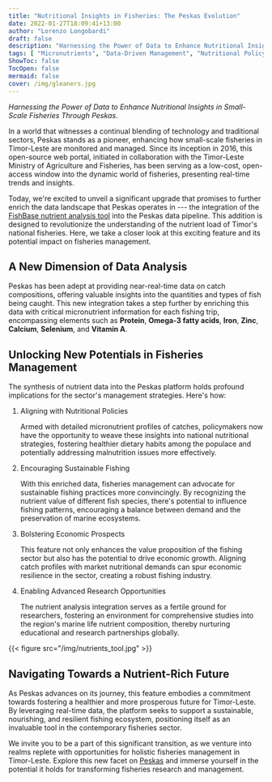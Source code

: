 ```yaml
---
title: "Nutritional Insights in Fisheries: The Peskas Evolution"
date: 2022-01-27T18:09:41+13:00
author: "Lorenzo Longobardi"
draft: false
description: "Harnessing the Power of Data to Enhance Nutritional Insights in Small-Scale Fisheries Through Peskas"
tags: [ "Micronutrients", "Data-Driven Management", "Nutritional Policy" ] 
ShowToc: false 
TocOpen: false 
mermaid: false
cover: /img/gleaners.jpg
---
```


*Harnessing the Power of Data to Enhance Nutritional Insights in Small-Scale Fisheries Through Peskas*.

In a world that witnesses a continual blending of technology and traditional sectors, Peskas stands as a pioneer, enhancing how small-scale fisheries in Timor-Leste are monitored and managed. Since its inception in 2016, this open-source web portal, initiated in collaboration with the Timor-Leste Ministry of Agriculture and Fisheries, has been serving as a low-cost, open-access window into the dynamic world of fisheries, presenting real-time trends and insights.

Today, we're excited to unveil a significant upgrade that promises to further enrich the data landscape that Peskas operates in --- the integration of the [FishBase nutrient analysis tool](https://www.fishbase.se/Nutrients/NutrientSearch.php) into the Peskas data pipeline. This addition is designed to revolutionize the understanding of the nutrient load of Timor's national fisheries. Here, we take a closer look at this exciting feature and its potential impact on fisheries management.

## A New Dimension of Data Analysis

Peskas has been adept at providing near-real-time data on catch compositions, offering valuable insights into the quantities and types of fish being caught. This new integration takes a step further by enriching this data with critical micronutrient information for each fishing trip, encompassing elements such as **Protein**, **Omega-3 fatty acids**, **Iron**, **Zinc**, **Calcium**, **Selenium**, and **Vitamin A**.

## Unlocking New Potentials in Fisheries Management

The synthesis of nutrient data into the Peskas platform holds profound implications for the sector's management strategies. Here's how:

1.  Aligning with Nutritional Policies

    Armed with detailed micronutrient profiles of catches, policymakers now have the opportunity to weave these insights into national nutritional strategies, fostering healthier dietary habits among the populace and potentially addressing malnutrition issues more effectively.

2.  Encouraging Sustainable Fishing

    With this enriched data, fisheries management can advocate for sustainable fishing practices more convincingly. By recognizing the nutrient value of different fish species, there's potential to influence fishing patterns, encouraging a balance between demand and the preservation of marine ecosystems.

3.  Bolstering Economic Prospects

    This feature not only enhances the value proposition of the fishing sector but also has the potential to drive economic growth. Aligning catch profiles with market nutritional demands can spur economic resilience in the sector, creating a robust fishing industry.

4.  Enabling Advanced Research Opportunities

    The nutrient analysis integration serves as a fertile ground for researchers, fostering an environment for comprehensive studies into the region's marine life nutrient composition, thereby nurturing educational and research partnerships globally.

{{< figure src="/img/nutrients_tool.jpg" >}}

## Navigating Towards a Nutrient-Rich Future

As Peskas advances on its journey, this feature embodies a commitment towards fostering a healthier and more prosperous future for Timor-Leste. By leveraging real-time data, the platform seeks to support a sustainable, nourishing, and resilient fishing ecosystem, positioning itself as an invaluable tool in the contemporary fisheries sector.

We invite you to be a part of this significant transition, as we venture into realms replete with opportunities for holistic fisheries management in Timor-Leste. Explore this new facet on [Peskas](https://timor.peskas.org/) and immerse yourself in the potential it holds for transforming fisheries research and management.
